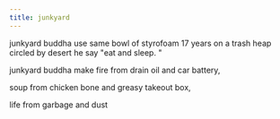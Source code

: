 ```yaml
---
title: junkyard
---
```

junkyard buddha
use same bowl of styrofoam 17 years
on a trash heap circled by desert
he say "eat
and sleep.
"

junkyard buddha make fire
from drain oil
and car battery,

soup
from chicken bone
and greasy takeout box,

life
from garbage
and dust